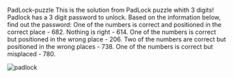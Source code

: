 PadLock-puzzle
This is the solution from PadLock puzzle whith 3 digits! 
Padlock has a 3 digit password to unlock. 
Based on the information below, find out the password: 
One of the numbers is correct and positioned in the correct place - 682. 
Nothing is right - 614. 
One of the numbers is correct but positioned in the wrong place - 206. 
Two of the numbers are correct but positioned in the wrong places - 738. 
One of the numbers is correct but misplaced - 780. 

![padlock](https://user-images.githubusercontent.com/107050101/208286333-448ce578-b9ed-47b5-a2b1-9d059b5b31d6.jpg)

